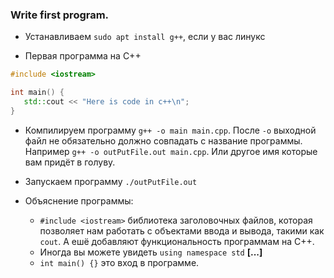 ### Write first program.

* Устанавливаем `sudo apt install g++`, если у вас линукс

* Первая программа на C++

```c++
#include <iostream>

int main() {
   std::cout << "Here is code in c++\n";
}
```

* Компилируем программу `g++ -o main main.cpp`. После `-o` выходной файл не обязательно должно совпадать с название программы. Например `g++ -o outPutFile.out main.cpp`. Или другое имя которые вам придёт в голуву.

* Запускаем программу `./outPutFile.out`

* Объяснение программы: 
	* `#include <iostream>` библиотека заголовочных файлов, которая позволяет нам работать с объектами ввода и вывода, такими как `cout`. А ешё добавляют функциональность программам на C++. 
	* Иногда вы можете увидеть `using namespace std` **[...]**
	* `int main() {}` это вход в программе.